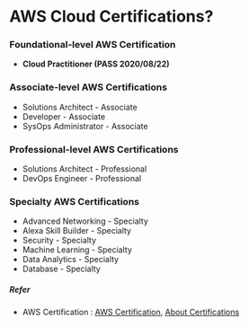 AWS Cloud Certifications?
=========================


### Foundational-level AWS Certification
+ **Cloud Practitioner (PASS 2020/08/22)**

### Associate-level AWS Certifications
+ Solutions Architect - Associate
+ Developer - Associate
+ SysOps Administrator - Associate

### Professional-level AWS Certifications

+ Solutions Architect - Professional
+ DevOps Engineer - Professional

### Specialty AWS Certifications

+ Advanced Networking - Specialty
+ Alexa Skill Builder - Specialty
+ Security - Specialty
+ Machine Learning - Specialty
+ Data Analytics - Specialty
+ Database - Specialty


##### Refer

+ AWS Certification : [AWS Certification][Url],  [About Certifications][url2]

[Url]:https://aws.amazon.com/ko/certification/?nc2=h_l2_tr "AWS Certification"

[url2]:https://aws.amazon.com/ko/certification/certification-prep/
